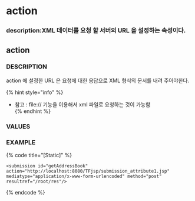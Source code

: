 # action

### description:XML 데이터를 요청 할 서버의 URL 을 설정하는 속성이다.

## action

### DESCRIPTION

action 에 설정한 URL 은 요청에 대한 응답으로 XML 형식의 문서를 내려 주어야한다.

{% hint style="info" %}
* 참고 :  file:// 기능을 이용해서 xml 파일로 요청하는 것이 가능함  
{% endhint %}

### VALUES

### EXAMPLE

{% code title="\[Static\]" %}
```markup
<submission id="getAddressBook" action="http://localhost:8080/TFjsp/submission_attribute1.jsp" mediatype="application/x-www-form-urlencoded" method="post" resultref="/root/res"/>
```
{% endcode %}

